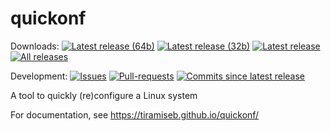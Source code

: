 # quickonf

Downloads:
[![Latest release (64b)](https://img.shields.io/github/downloads/tiramiseb/quickonf/latest/quickonf)](https://github.com/tiramiseb/quickonf/releases/latest/download/quickonf)
[![Latest release (32b)](https://img.shields.io/github/downloads/tiramiseb/quickonf/latest/quickonf-32)](https://github.com/tiramiseb/quickonf/releases/latest/download/quickonf-32)
[![Latest release](https://img.shields.io/github/downloads/tiramiseb/quickonf/latest/total)](https://github.com/tiramiseb/quickonf/releases/latest)
[![All releases](https://img.shields.io/github/downloads/tiramiseb/quickonf/total)](https://GitHub.com/tiramiseb/quickonf/releases/)

Development:
[![Issues](https://img.shields.io/github/issues/tiramiseb/quickonf.svg)](https://GitHub.com/tiramiseb/quickonf/issues/)
[![Pull-requests](https://img.shields.io/github/issues-pr/tiramiseb/quickonf.svg)](https://GitHub.com/tiramiseb/quickonf/pull/)
[![Commits since latest release](https://img.shields.io/github/commits-since/tiramiseb/quickonf/latest)](https://github.com/tiramiseb/quickonf/commits/main)

A tool to quickly (re)configure a Linux system

For documentation, see <https://tiramiseb.github.io/quickonf/>
